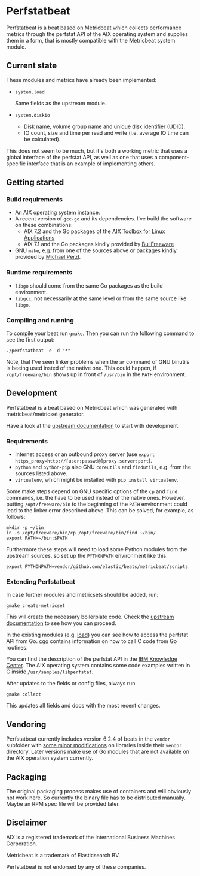 # Perfstatbeat

Perfstatbeat is a beat based on Metricbeat which collects performance metrics through the perfstat API of the AIX operating system and supplies them in a form, that is mostly compatible with the Metricbeat system module.

## Current state

These modules and metrics have already been implemented:

- `system.load`

    Same fields as the upstream module.

- `system.diskio`

    - Disk name, volume group name and unique disk identifier (UDID).
    - IO count, size and time per read and write (i.e. average IO time can be calculated).

This does not seem to be much, but it's both a working metric that uses a global interface of the perfstat API, as well as one that uses a component-specific interface that is an example of implementing others.

## Getting started

### Build requirements

- An AIX operating system instance.
- A recent version of `gcc-go` and its dependencies. I've build the software on these combinations:
    - AIX 7.2 and the Go packages of the [AIX Toolbox for Linux Applications](https://www.ibm.com/developerworks/aix/library/aix-toolbox/)
    - AIX 7.1 and the Go packages kindly provided by [BullFreeware](http://www.bullfreeware.com/search.php?package=gcc-go)
- GNU `make`, e.g. from one of the sources above or packages kindly provided by [Michael Perzl](http://www.perzl.org/aix/).

### Runtime requirements

- `libgo` should come from the same Go packages as the build environment.
- `libgcc`, not necessarily at the same level or from the same source like `libgo`.

### Compiling and running

To compile your beat run `gmake`. Then you can run the following command to see the first output:

```
./perfstatbeat -e -d "*"
```

Note, that I've seen linker problems when the `ar` command of GNU binutils is beeing used insted of the native one. This could happen, if `/opt/freeware/bin` shows up in front of `/usr/bin` in the `PATH` environment.

## Development

Perfstatbeat is a beat based on Metricbeat which was generated with metricbeat/metricset generator.

Have a look at the [upstream documentation](https://www.elastic.co/guide/en/beats/devguide/6.2/metricbeat-developer-guide.html) to start with development.

### Requirements

- Internet access or an outbound proxy server (use `export https_proxy=http://[user:passwd@]proxy.server:port`).
- `python` and `python-pip` also GNU `coreutils` and `findutils`, e.g. from the sources listed above.
- `virtualenv`, which might be installed with `pip install virtualenv`.

Some make steps depend on GNU specific options of the `cp` and `find` commands, i.e. the have to be used instead of the native ones. However, putting `/opt/freeware/bin` to the beginning of the `PATH` environment could lead to the linker error described above. This can be solved, for example, as follows:

```
mkdir -p ~/bin
ln -s /opt/freeware/bin/cp /opt/freeware/bin/find ~/bin/
export PATH=~/bin:$PATH
```

Furthermore these steps will need to load some Python modules from the upstream sources, so set up the `PYTHONPATH` environment like this:
```
export PYTHONPATH=vendor/github.com/elastic/beats/metricbeat/scripts
```

### Extending Perfstatbeat

In case further modules and metricsets should be added, run:

```
gmake create-metricset
```

This will create the necessary boilerplate code. Check the [upstream documentation](https://www.elastic.co/guide/en/beats/devguide/6.2/creating-metricsets.html) to see how you can proceed.

In the existing modules (e.g. [load](https://github.com/WuerthIT/perfstatbeat/blob/master/module/system/load/load.go)) you can see how to access the perfstat API from Go. [cgo](https://golang.org/cmd/cgo/) contains information on how to call C code from Go routines.

You can find the description of the perfstat API in the [IBM Knowledge Center](https://www.ibm.com/support/knowledgecenter/en/ssw_aix_72/com.ibm.aix.prftools/idprftools_perfstat.htm). The AIX operating system contains some code examples written in C inside `/usr/samples/libperfstat`.

After updates to the fields or config files, always run

```
gmake collect
```

This updates all fields and docs with the most recent changes.

## Vendoring

Perfstatbeat currently includes version 6.2.4 of beats in the `vendor` subfolder with [some minor modifications](https://github.com/WuerthIT/beats/releases/tag/v6.2.4-support_aix) on libraries inside their `vendor` directory. Later versions make use of Go modules that are not available on the AIX operation system currently.

## Packaging

The original packaging process makes use of containers and will obviously not work here. So currently the binary file has to be distributed manually. Maybe an RPM spec file will be provided later.

## Disclaimer

AIX is a registered trademark of the International Business Machines Corporation.

Metricbeat is a trademark of Elasticsearch BV.

Perfstatbeat is not endorsed by any of these companies.
